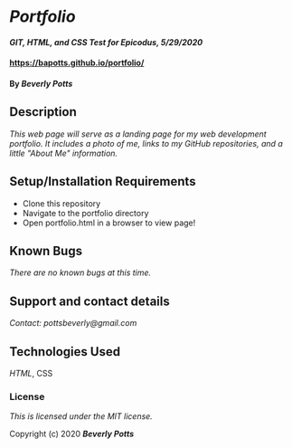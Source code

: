 # _Portfolio_

#### _GIT, HTML, and CSS Test for Epicodus, 5/29/2020_
#### https://bapotts.github.io/portfolio/
#### By _**Beverly Potts**_

## Description

_This web page will serve as a landing page for my web development portfolio. It includes a photo of me, links to my GitHub repositories, and a little "About Me" information._

## Setup/Installation Requirements

* Clone this repository
* Navigate to the portfolio directory
* Open portfolio.html in a browser to view page!


## Known Bugs

_There are no known bugs at this time._

## Support and contact details

_Contact: pottsbeverly@gmail.com_

## Technologies Used

_HTML_, CSS

### License

*This is licensed under the MIT license.*

Copyright (c) 2020  **_Beverly Potts_**